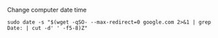 Change computer date time

    sudo date -s "$(wget -qSO- --max-redirect=0 google.com 2>&1 | grep Date: | cut -d' ' -f5-8)Z"
